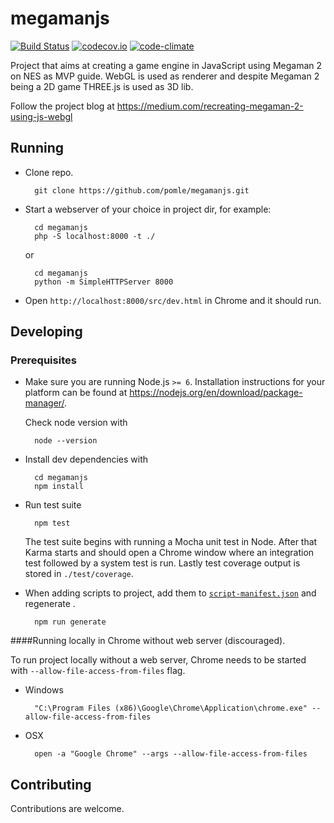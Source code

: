 # megamanjs
[![Build Status](https://travis-ci.org/pomle/megamanjs.svg?branch=master)][1]
[![codecov.io](https://codecov.io/github/pomle/megamanjs/coverage.svg?branch=master)](https://codecov.io/github/pomle/megamanjs?branch=master)
[![code-climate](https://codeclimate.com/github/pomle/megamanjs/badges/gpa.svg)](https://codeclimate.com/github/pomle/megamanjs)

Project that aims at creating a game engine in JavaScript using Megaman 2 on NES as MVP guide. WebGL is used as renderer and despite Megaman 2 being a 2D game THREE.js is used as 3D lib.

Follow the project blog at https://medium.com/recreating-megaman-2-using-js-webgl

## Running

* Clone repo.

        git clone https://github.com/pomle/megamanjs.git

* Start a webserver of your choice in project dir, for example:

        cd megamanjs
        php -S localhost:8000 -t ./
        
   or

        cd megamanjs
        python -m SimpleHTTPServer 8000
  
* Open `http://localhost:8000/src/dev.html` in Chrome and it should run.


## Developing

### Prerequisites

* Make sure you are running Node.js `>= 6`. Installation instructions for your platform can be found at https://nodejs.org/en/download/package-manager/.

    Check node version with

        node --version

* Install dev dependencies with

        cd megamanjs
        npm install

* Run test suite

        npm test

    The test suite begins with running a Mocha unit test in Node. After that Karma starts and should open a Chrome window where an integration test followed by a system test is run. Lastly test coverage output is stored in `./test/coverage`.

* When adding scripts to project, add them to [`script-manifest.json`](https://github.com/pomle/megamanjs/blob/master/src/script-manifest.json) and regenerate .

        npm run generate


####Running locally in Chrome without web server (discouraged).

To run project locally without a web server, Chrome needs to be started with `--allow-file-access-from-files` flag.

* Windows

        "C:\Program Files (x86)\Google\Chrome\Application\chrome.exe" --allow-file-access-from-files

* OSX

        open -a "Google Chrome" --args --allow-file-access-from-files
    
## Contributing

Contributions are welcome.

[1]: https://travis-ci.org/pomle/megamanjs
